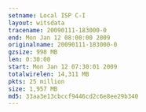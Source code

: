 ```yaml
---
setname: Local ISP C-I
layout: witsdata
tracename: 20090111-183000-0
end: Mon Jan 12 08:00:00 2009
originalname: 20090111-183000-0
gzsize: 998 MB
len: 0:30:00
start: Mon Jan 12 07:30:01 2009
totalwirelen: 14,311 MB
pkts: 25 million
size: 1,957 MB
md5: 33aa3e13cbccf9446cd2c6e8ee29b340
---
```


